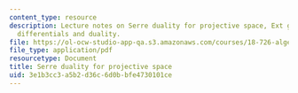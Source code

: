 ```yaml
---
content_type: resource
description: Lecture notes on Serre duality for projective space, Ext groups, and
  differentials and duality.
file: https://ol-ocw-studio-app-qa.s3.amazonaws.com/courses/18-726-algebraic-geometry-spring-2009/3e1b3cc3a5b2d36c6d0bbfe4730101ce_MIT18_726s09_lec23_serre_dual_proj.pdf
file_type: application/pdf
resourcetype: Document
title: Serre duality for projective space
uid: 3e1b3cc3-a5b2-d36c-6d0b-bfe4730101ce
---
```

